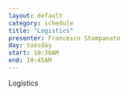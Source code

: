 ```yaml
---
layout: default
category: schedule
title: "Logistics"
presenter: Francesco Stompanato
day: tuesday
start: 10:30AM
end: 10:45AM
---
```


Logistics
